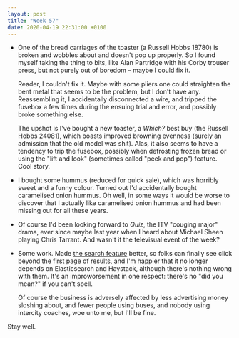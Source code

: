 ```yaml
---
layout: post
title: "Week 57"
date: 2020-04-19 22:31:00 +0100
---
```


- One of the bread carriages of the toaster (a Russell Hobbs 18780) is broken and wobbles about and doesn't pop up properly.
  So I found myself taking the thing to bits, like Alan Partridge with his Corby trouser press, but not purely out of boredom – maybe I could fix it.

  Reader, I couldn't fix it. Maybe with some pliers one could straighten the bent metal that seems to be the problem, but I don't have any.
  Reassembling it, I accidentally disconnected a wire, and tripped the fusebox a few times during the ensuing trial and error, and possibly broke something else.

  The upshot is I've bought a new toaster, a <cite>Which?</cite> best buy (the Russell Hobbs 24081), which boasts improved browning evenness (surely an admission that the old model was shit). Alas, it also seems to have a tendency to trip the fusebox, possibly when defrosting frozen bread or using the "lift and look" (sometimes called "peek and pop") feature. Cool story.

- I bought some hummus (reduced for quick sale), which was horribly sweet and a funny colour. Turned out I'd accidentally bought caramelised onion hummus. Oh well, in some ways it would be worse to discover that I actually like caramelised onion hummus and had been missing out for all these years.

- Of course I'd been looking forward to <cite>Quiz</cite>, the ITV "couging major" drama, ever since maybe last year when I heard about Michael Sheen playing Chris Tarrant. And wasn't it the televisual event of the week?

- Some work. Made [the search feature](https://bustimes.org/search) better, so folks can finally see click beyond the first page of results, and I'm happier that it no longer depends on Elasticsearch and Haystack, although there's nothing wrong with them. It's an improworsement in one respect: there's no "did you mean?" if you can't spell.

  Of course the business is adversely affected by less advertising money sloshing about, and fewer people using buses, and nobody using intercity coaches, woe unto me, but I'll be fine.

Stay well.
